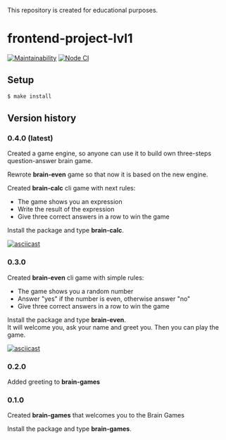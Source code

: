 This repository is created for educational purposes.

# frontend-project-lvl1

[![Maintainability](https://api.codeclimate.com/v1/badges/37b48dd73462c321d12c/maintainability)](https://codeclimate.com/github/philosatom/frontend-project-lvl1/maintainability) 
[![Node CI](https://github.com/philosatom/frontend-project-lvl1/workflows/Node%20CI/badge.svg)](https://github.com/philosatom/frontend-project-lvl1/actions)

## Setup
```sh
$ make install
```

## Version history

### 0.4.0 (latest)
Created a game engine, so anyone can use it to build own three-steps question-answer brain game.  

Rewrote **brain-even** game so that now it is based on the new engine.  

Created **brain-calc** cli game with next rules:
* The game shows you an expression
* Write the result of the expression
* Give three correct answers in a row to win the game

Install the package and type **brain-calc**.  

[![asciicast](https://asciinema.org/a/333180.svg)](https://asciinema.org/a/333180)

### 0.3.0
Created **brain-even** cli game with simple rules:
* The game shows you a random number
* Answer "yes" if the number is even, otherwise answer "no"
* Give three correct answers in a row to win the game

Install the package and type **brain-even**.  
It will welcome you, ask your name and greet you. Then you can play the game.

[![asciicast](https://asciinema.org/a/333122.svg)](https://asciinema.org/a/333122)

### 0.2.0
Added greeting to **brain-games**

### 0.1.0
Created **brain-games** that welcomes you to the Brain Games

Install the package and type **brain-games**.